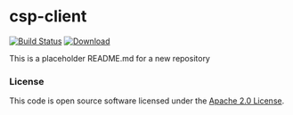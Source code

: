 
# csp-client

[![Build Status](https://travis-ci.org/hmrc/csp-client.svg?branch=master)](https://travis-ci.org/hmrc/csp-client) [ ![Download](https://api.bintray.com/packages/hmrc/releases/csp-client/images/download.svg) ](https://bintray.com/hmrc/releases/csp-client/_latestVersion)

This is a placeholder README.md for a new repository

### License

This code is open source software licensed under the [Apache 2.0 License]("http://www.apache.org/licenses/LICENSE-2.0.html").
    